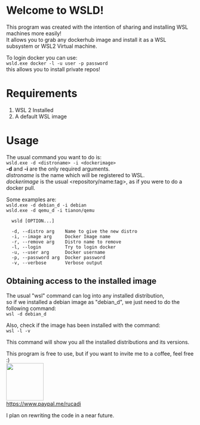 # Welcome to WSLD!

This program was created with the intention of sharing and installing WSL machines more easily! <br>
It allows you to grab any dockerhub image and install it as a WSL subsystem or WSL2 Virtual machine.<br>



To login docker you can use:  
``
wsld.exe docker -l -u user -p password
``  
this allows you to install private repos!



# Requirements

1. WSL 2 Installed  
2. A default WSL image

# Usage

The usual command you want to do is:  
``
wsld.exe -d <distroname> -i <dockerimage> 
``  
**-d** and **-i** are the only required arguments.  
*distroname* is the name which will be registered to WSL.  
*dockerimage* is the usual <repository/name:tag>, as if you were to do a docker pull.  

Some examples are:  
``
wsld.exe -d debian_d -i debian
``  
``
wsld.exe -d qemu_d -i tianon/qemu
``  
~~~
  wsld [OPTION...]

  -d, --distro arg    Name to give the new distro
  -i, --image arg     Docker Image name
  -r, --remove arg    Distro name to remove
  -l, --login         Try to login docker
  -u, --user arg      Docker username
  -p, --password arg  Docker password
  -v, --verbose       Verbose output

~~~

## Obtaining access to the installed image

The usual "wsl" command can log into any installed distribution,  
so if we installed a debian image as "debian_d", we just need to do the following command:  
``
wsl -d debian_d
``  

Also, check if the image has been installed with the command:  
``
wsl -l -v
``  

This command will show you all the installed distributions and its versions.

This program is free to use, but if you want to invite me to a coffee, feel free :)  
<img src="https://logos-download.com/wp-content/uploads/2016/03/Pay_Pal_logotype_logo_emblem_2.png" width="100" height="100">  
https://www.paypal.me/rucadi


I plan on rewriting the code in a near future. 

